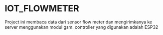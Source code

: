 # IOT_FLOWMETER
Project ini membaca data dari sensor flow meter dan mengirimkanya ke server menggunakan modul gsm. 
controller yang digunakan adalah ESP32
